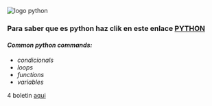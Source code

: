 

![logo python][logo] 

[logo]:https://thumbs.dreamstime.com/b/tecnolog%C3%ADa-python-para-el-dise%C3%B1o-de-sitios-web-banner-programaci%C3%B3n-en-lenguaje-con-plexus-colorido-ilustraci%C3%B3n-vectorial-166200238.jpg
### Para saber que es python haz clik en este enlace  [PYTHON][sabermas]
[sabermas]: https://blog.hubspot.es/website/que-es-python

#### _**Common python commands:**_
- _condicionals_                                  
- _loops_                                   
- _functions_ 
- _variables_
                                   

4 boletin [aqui][ejercicio4]




[ejercicio4]: https://github.com/Smartin0312/boletines/blob/master/boletinCuatro/boletinCuatro.py

